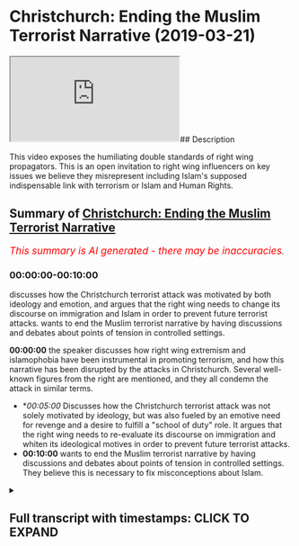 # Christchurch: Ending the Muslim Terrorist Narrative (2019-03-21)

<iframe loading='lazy' allow='autoplay' src='https://www.youtube.com/embed/irdHM1pDfLI'></iframe>## Description

This video exposes the humiliating double standards of right wing propagators. This is an open invitation to right wing influencers on key issues we believe they misrepresent including Islam's supposed indispensable link with terrorism or Islam and Human Rights.

## Summary of [Christchurch: Ending the Muslim Terrorist Narrative](https://www.youtube.com/watch?v=irdHM1pDfLI)


*<span style="color:red; font-size:125%">This summary is AI generated - there may be inaccuracies</span>. [](/)*

### <a onclick="modifyYTiframeseektime('0')">00:00:00-00:10:00</a>

 discusses how the Christchurch terrorist attack was motivated by both ideology and emotion, and argues that the right wing needs to change its discourse on immigration and Islam in order to prevent future terrorist attacks. wants to end the Muslim terrorist narrative by having discussions and debates about points of tension in controlled settings.

**<a onclick="modifyYTiframeseektime('0')">00:00:00</a>**  the speaker discusses how right wing extremism and islamophobia have been instrumental in promoting terrorism, and how this narrative has been disrupted by the attacks in Christchurch. Several well-known figures from the right are mentioned, and they all condemn the attack in similar terms.
* **<a onclick="modifyYTiframeseektime('300')">00:05:00</a>* Discusses how the Christchurch terrorist attack was not solely motivated by ideology, but was also fueled by an emotive need for revenge and a desire to fulfill a "school of duty" role. It argues that the right wing needs to re-evaluate its discourse on immigration and whiten its ideological motives in order to prevent future terrorist attacks.
* **<a onclick="modifyYTiframeseektime('600')">00:10:00</a>** wants to end the Muslim terrorist narrative by having discussions and debates about points of tension in controlled settings. They believe this is necessary to fix misconceptions about Islam.

<details><summary><h2>Full transcript with timestamps: CLICK TO EXPAND</h2></summary>

<a onclick="modifyYTiframeseektime('7')">0:00:07</a> [Music]  
<a onclick="modifyYTiframeseektime('26')">0:00:26</a> [Music]  
<a onclick="modifyYTiframeseektime('46')">0:00:46</a> [Music]  
<a onclick="modifyYTiframeseektime('53')">0:00:53</a> [Music]  
<a onclick="modifyYTiframeseektime('64')">0:01:04</a> [Music]  
<a onclick="modifyYTiframeseektime('70')">0:01:10</a> um  
<a onclick="modifyYTiframeseektime('74')">0:01:14</a> [Music]  
<a onclick="modifyYTiframeseektime('79')">0:01:19</a> he says that we will certainly try you  
<a onclick="modifyYTiframeseektime('83')">0:01:23</a> with something of fear  
<a onclick="modifyYTiframeseektime('87')">0:01:27</a> and hunger and loss of life  
<a onclick="modifyYTiframeseektime('91')">0:01:31</a> and loss of wealth and life human life  
<a onclick="modifyYTiframeseektime('96')">0:01:36</a> and investment so give glad tidings to  
<a onclick="modifyYTiframeseektime('100')">0:01:40</a> those who have  
<a onclick="modifyYTiframeseektime('101')">0:01:41</a> patience the ones who when calamity  
<a onclick="modifyYTiframeseektime('105')">0:01:45</a> befalls them  
<a onclick="modifyYTiframeseektime('106')">0:01:46</a> they say to allah we belong  
<a onclick="modifyYTiframeseektime('109')">0:01:49</a> and to him we shall return those are the  
<a onclick="modifyYTiframeseektime('112')">0:01:52</a> ones  
<a onclick="modifyYTiframeseektime('113')">0:01:53</a> who allah will shower with his blessings  
<a onclick="modifyYTiframeseektime('116')">0:01:56</a> and mercy  
<a onclick="modifyYTiframeseektime('117')">0:01:57</a> and those are the ones who are truly  
<a onclick="modifyYTiframeseektime('119')">0:01:59</a> guided you see  
<a onclick="modifyYTiframeseektime('120')">0:02:00</a> from an islamic perspective death is  
<a onclick="modifyYTiframeseektime('123')">0:02:03</a> where life begins  
<a onclick="modifyYTiframeseektime('125')">0:02:05</a> and from this perspective you could say  
<a onclick="modifyYTiframeseektime('129')">0:02:09</a> that we're an impossible enemy because  
<a onclick="modifyYTiframeseektime('131')">0:02:11</a> the worst thing you can do to a muslim  
<a onclick="modifyYTiframeseektime('133')">0:02:13</a> is kill them but for us  
<a onclick="modifyYTiframeseektime('137')">0:02:17</a> death is the beginning so when it comes  
<a onclick="modifyYTiframeseektime('140')">0:02:20</a> to  
<a onclick="modifyYTiframeseektime('141')">0:02:21</a> those white supremacists who have  
<a onclick="modifyYTiframeseektime('146')">0:02:26</a> taken the lives of those  
<a onclick="modifyYTiframeseektime('149')">0:02:29</a> 49 50 people in christchurch  
<a onclick="modifyYTiframeseektime('152')">0:02:32</a> thinking that they are reading the world  
<a onclick="modifyYTiframeseektime('155')">0:02:35</a> of the invading enemy  
<a onclick="modifyYTiframeseektime('157')">0:02:37</a> to put it in tarrant the the killers the  
<a onclick="modifyYTiframeseektime('160')">0:02:40</a> terrorists words  
<a onclick="modifyYTiframeseektime('164')">0:02:44</a> of the invading enemy what he's actually  
<a onclick="modifyYTiframeseektime('165')">0:02:45</a> doing  
<a onclick="modifyYTiframeseektime('167')">0:02:47</a> is he's hardening the efforts and he's  
<a onclick="modifyYTiframeseektime('170')">0:02:50</a> strengthening the spirit  
<a onclick="modifyYTiframeseektime('172')">0:02:52</a> of muslims all around the world  
<a onclick="modifyYTiframeseektime('176')">0:02:56</a> and here's what you need to understand  
<a onclick="modifyYTiframeseektime('178')">0:02:58</a> that this narrative which has been  
<a onclick="modifyYTiframeseektime('180')">0:03:00</a> promulgated  
<a onclick="modifyYTiframeseektime('181')">0:03:01</a> by right wing extremists who have been  
<a onclick="modifyYTiframeseektime('185')">0:03:05</a> frankly the knowledge  
<a onclick="modifyYTiframeseektime('188')">0:03:08</a> producers for the islamophobic  
<a onclick="modifyYTiframeseektime('193')">0:03:13</a> atmosphere through which and by which  
<a onclick="modifyYTiframeseektime('197')">0:03:17</a> such terroristic minds can develop  
<a onclick="modifyYTiframeseektime('202')">0:03:22</a> those people who've had this discourse  
<a onclick="modifyYTiframeseektime('204')">0:03:24</a> of the peculiar muslim  
<a onclick="modifyYTiframeseektime('206')">0:03:26</a> other abject other that is  
<a onclick="modifyYTiframeseektime('211')">0:03:31</a> distinctively known by his violence  
<a onclick="modifyYTiframeseektime('215')">0:03:35</a> and uniquely understood by his terrorism  
<a onclick="modifyYTiframeseektime('218')">0:03:38</a> that discourse has been destabilized  
<a onclick="modifyYTiframeseektime('223')">0:03:43</a> and it's not just on this occasion we  
<a onclick="modifyYTiframeseektime('225')">0:03:45</a> have to be clear  
<a onclick="modifyYTiframeseektime('226')">0:03:46</a> there was the chapel hill shooting there  
<a onclick="modifyYTiframeseektime('228')">0:03:48</a> was brelvik killing 77 innocents  
<a onclick="modifyYTiframeseektime('230')">0:03:50</a> and now you have this man brendan  
<a onclick="modifyYTiframeseektime('234')">0:03:54</a> tarrant or whatever his name is  
<a onclick="modifyYTiframeseektime('236')">0:03:56</a> killing 50 individuals many of which are  
<a onclick="modifyYTiframeseektime('238')">0:03:58</a> children and he wanted the world to know  
<a onclick="modifyYTiframeseektime('240')">0:04:00</a> about it and he filmed it on social  
<a onclick="modifyYTiframeseektime('242')">0:04:02</a> media  
<a onclick="modifyYTiframeseektime('242')">0:04:02</a> and he called himself a terrorist in his  
<a onclick="modifyYTiframeseektime('244')">0:04:04</a> manifesto there's no running away from  
<a onclick="modifyYTiframeseektime('246')">0:04:06</a> it  
<a onclick="modifyYTiframeseektime('247')">0:04:07</a> he was inspired yes  
<a onclick="modifyYTiframeseektime('250')">0:04:10</a> by his own ideological justification  
<a onclick="modifyYTiframeseektime('254')">0:04:14</a> and there is a continuity here between  
<a onclick="modifyYTiframeseektime('257')">0:04:17</a> right-wing rhetoric  
<a onclick="modifyYTiframeseektime('259')">0:04:19</a> especially ultra-right and alternative  
<a onclick="modifyYTiframeseektime('262')">0:04:22</a> right-wing rhetoric  
<a onclick="modifyYTiframeseektime('263')">0:04:23</a> and his own understanding of the world  
<a onclick="modifyYTiframeseektime('265')">0:04:25</a> especially in relation to  
<a onclick="modifyYTiframeseektime('266')">0:04:26</a> immigration which is why we find a lot  
<a onclick="modifyYTiframeseektime('269')">0:04:29</a> of people  
<a onclick="modifyYTiframeseektime('270')">0:04:30</a> from the right now coming out and  
<a onclick="modifyYTiframeseektime('272')">0:04:32</a> condemning the attack  
<a onclick="modifyYTiframeseektime('274')">0:04:34</a> in reminiscent terms because this of  
<a onclick="modifyYTiframeseektime('277')">0:04:37</a> course reminds us of how muslims  
<a onclick="modifyYTiframeseektime('279')">0:04:39</a> muslim leaders usually come and you know  
<a onclick="modifyYTiframeseektime('281')">0:04:41</a> condemn attacks  
<a onclick="modifyYTiframeseektime('283')">0:04:43</a> and for once in their life they have  
<a onclick="modifyYTiframeseektime('285')">0:04:45</a> been able to introduce nuance  
<a onclick="modifyYTiframeseektime('287')">0:04:47</a> to the discussion i i watched stephen  
<a onclick="modifyYTiframeseektime('290')">0:04:50</a> crowler i watched  
<a onclick="modifyYTiframeseektime('292')">0:04:52</a> um ben shapiro  
<a onclick="modifyYTiframeseektime('295')">0:04:55</a> i watched even katie hopkins and their  
<a onclick="modifyYTiframeseektime('298')">0:04:58</a> responses  
<a onclick="modifyYTiframeseektime('300')">0:05:00</a> seem to indicate that look there's  
<a onclick="modifyYTiframeseektime('302')">0:05:02</a> entanglement of different contributing  
<a onclick="modifyYTiframeseektime('304')">0:05:04</a> factors  
<a onclick="modifyYTiframeseektime('305')">0:05:05</a> all of which shaped this individual one  
<a onclick="modifyYTiframeseektime('307')">0:05:07</a> of which was ideology a lot of them  
<a onclick="modifyYTiframeseektime('309')">0:05:09</a> admit  
<a onclick="modifyYTiframeseektime('310')">0:05:10</a> but it wasn't the only thing the daily  
<a onclick="modifyYTiframeseektime('312')">0:05:12</a> mail goes much further than that  
<a onclick="modifyYTiframeseektime('313')">0:05:13</a> putting a picture of this man calling  
<a onclick="modifyYTiframeseektime('315')">0:05:15</a> the angelic boy  
<a onclick="modifyYTiframeseektime('316')">0:05:16</a> that his father had cancer and so on as  
<a onclick="modifyYTiframeseektime('319')">0:05:19</a> if  
<a onclick="modifyYTiframeseektime('320')">0:05:20</a> look we have to look at this thing from  
<a onclick="modifyYTiframeseektime('323')">0:05:23</a> different angles  
<a onclick="modifyYTiframeseektime('324')">0:05:24</a> but that nuance that they now introduced  
<a onclick="modifyYTiframeseektime('326')">0:05:26</a> in a terroristic discussion  
<a onclick="modifyYTiframeseektime('328')">0:05:28</a> was never introduced from their own  
<a onclick="modifyYTiframeseektime('331')">0:05:31</a> knowledge producers and contributors  
<a onclick="modifyYTiframeseektime('334')">0:05:34</a> when muslim terrorists commit  
<a onclick="modifyYTiframeseektime('336')">0:05:36</a> acts it has to be reduced to a low and  
<a onclick="modifyYTiframeseektime('339')">0:05:39</a> lowest common multiple and many times if  
<a onclick="modifyYTiframeseektime('342')">0:05:42</a> not always has to be islam itself  
<a onclick="modifyYTiframeseektime('345')">0:05:45</a> so why is it the case that it's  
<a onclick="modifyYTiframeseektime('347')">0:05:47</a> inconceivable for the right wing mind  
<a onclick="modifyYTiframeseektime('352')">0:05:52</a> that there's a potentiality within their  
<a onclick="modifyYTiframeseektime('354')">0:05:54</a> own ideological systems  
<a onclick="modifyYTiframeseektime('356')">0:05:56</a> for people to churn out a net  
<a onclick="modifyYTiframeseektime('360')">0:06:00</a> terrorism which emerges on our streets  
<a onclick="modifyYTiframeseektime('362')">0:06:02</a> in our mosques  
<a onclick="modifyYTiframeseektime('364')">0:06:04</a> why is it inconceivable for you to  
<a onclick="modifyYTiframeseektime('365')">0:06:05</a> realize that terrorism can be committed  
<a onclick="modifyYTiframeseektime('367')">0:06:07</a> by secular whites  
<a onclick="modifyYTiframeseektime('369')">0:06:09</a> it's that thesis that you've tried to  
<a onclick="modifyYTiframeseektime('372')">0:06:12</a> superimpose upon the sociological  
<a onclick="modifyYTiframeseektime('374')">0:06:14</a> reality  
<a onclick="modifyYTiframeseektime('374')">0:06:14</a> which has now become untenable  
<a onclick="modifyYTiframeseektime('378')">0:06:18</a> it's that discourse that you have tried  
<a onclick="modifyYTiframeseektime('380')">0:06:20</a> to iterate and reiterate  
<a onclick="modifyYTiframeseektime('382')">0:06:22</a> into public spheres and through your  
<a onclick="modifyYTiframeseektime('384')">0:06:24</a> platforms which has been totally  
<a onclick="modifyYTiframeseektime('387')">0:06:27</a> destabilized now there's no more media  
<a onclick="modifyYTiframeseektime('390')">0:06:30</a> com  
<a onclick="modifyYTiframeseektime('390')">0:06:30</a> covering up the man himself wanted to be  
<a onclick="modifyYTiframeseektime('393')">0:06:33</a> known  
<a onclick="modifyYTiframeseektime('394')">0:06:34</a> and now they're trying to censor his  
<a onclick="modifyYTiframeseektime('397')">0:06:37</a> name  
<a onclick="modifyYTiframeseektime('398')">0:06:38</a> and censor his material with the  
<a onclick="modifyYTiframeseektime('400')">0:06:40</a> pretense by the way this is a pretense  
<a onclick="modifyYTiframeseektime('402')">0:06:42</a> of yes we don't want to give him  
<a onclick="modifyYTiframeseektime('405')">0:06:45</a> notoriety  
<a onclick="modifyYTiframeseektime('407')">0:06:47</a> no that's a pretense the reason why you  
<a onclick="modifyYTiframeseektime('408')">0:06:48</a> want to censor his name and you want to  
<a onclick="modifyYTiframeseektime('410')">0:06:50</a> censor his actions  
<a onclick="modifyYTiframeseektime('411')">0:06:51</a> is because you don't want us to  
<a onclick="modifyYTiframeseektime('412')">0:06:52</a> reference him that you know this is an  
<a onclick="modifyYTiframeseektime('414')">0:06:54</a> entry point for academics  
<a onclick="modifyYTiframeseektime('416')">0:06:56</a> you know there's an entry point for  
<a onclick="modifyYTiframeseektime('417')">0:06:57</a> people to criticize and reference this  
<a onclick="modifyYTiframeseektime('420')">0:07:00</a> as a white supremacist which was  
<a onclick="modifyYTiframeseektime('423')">0:07:03</a> inspired by a right-wing terrorist as a  
<a onclick="modifyYTiframeseektime('425')">0:07:05</a> terrorist  
<a onclick="modifyYTiframeseektime('427')">0:07:07</a> and now the body of work of right-wing  
<a onclick="modifyYTiframeseektime('429')">0:07:09</a> terrorists is starting to become  
<a onclick="modifyYTiframeseektime('430')">0:07:10</a> self-evident so much so  
<a onclick="modifyYTiframeseektime('432')">0:07:12</a> that it's become impossible for  
<a onclick="modifyYTiframeseektime('434')">0:07:14</a> politicians and  
<a onclick="modifyYTiframeseektime('436')">0:07:16</a> other elites to ignore it and at this  
<a onclick="modifyYTiframeseektime('439')">0:07:19</a> point it's important for us to say  
<a onclick="modifyYTiframeseektime('441')">0:07:21</a> we do actually we actually do appreciate  
<a onclick="modifyYTiframeseektime('443')">0:07:23</a> all the support  
<a onclick="modifyYTiframeseektime('445')">0:07:25</a> with all the anger that we have  
<a onclick="modifyYTiframeseektime('449')">0:07:29</a> that there has been community  
<a onclick="modifyYTiframeseektime('451')">0:07:31</a> togetherness  
<a onclick="modifyYTiframeseektime('452')">0:07:32</a> and support from all different aspects  
<a onclick="modifyYTiframeseektime('455')">0:07:35</a> uh all different parts of society  
<a onclick="modifyYTiframeseektime('457')">0:07:37</a> and we thank non-muslim society  
<a onclick="modifyYTiframeseektime('459')">0:07:39</a> communities  
<a onclick="modifyYTiframeseektime('460')">0:07:40</a> for showing us your support  
<a onclick="modifyYTiframeseektime('463')">0:07:43</a> we also would like to show you our  
<a onclick="modifyYTiframeseektime('466')">0:07:46</a> gratitude for that  
<a onclick="modifyYTiframeseektime('468')">0:07:48</a> this is exactly what we need to do we  
<a onclick="modifyYTiframeseektime('470')">0:07:50</a> need to realize that they  
<a onclick="modifyYTiframeseektime('472')">0:07:52</a> there are people of different  
<a onclick="modifyYTiframeseektime('474')">0:07:54</a> dispositions ideological religious or  
<a onclick="modifyYTiframeseektime('476')">0:07:56</a> otherwise  
<a onclick="modifyYTiframeseektime('477')">0:07:57</a> that are capable of these monstrous  
<a onclick="modifyYTiframeseektime('480')">0:08:00</a> terroristic acts  
<a onclick="modifyYTiframeseektime('483')">0:08:03</a> and that the mo the main motivating  
<a onclick="modifyYTiframeseektime('487')">0:08:07</a> factor  
<a onclick="modifyYTiframeseektime('488')">0:08:08</a> for those individuals is usually the  
<a onclick="modifyYTiframeseektime('490')">0:08:10</a> same it's an emotive one rather than an  
<a onclick="modifyYTiframeseektime('493')">0:08:13</a> intellectual one  
<a onclick="modifyYTiframeseektime('494')">0:08:14</a> where they they see themselves living in  
<a onclick="modifyYTiframeseektime('498')">0:08:18</a> a state of perpetual war and conflict  
<a onclick="modifyYTiframeseektime('500')">0:08:20</a> and they want to enact their school of  
<a onclick="modifyYTiframeseektime('502')">0:08:22</a> duty style  
<a onclick="modifyYTiframeseektime('504')">0:08:24</a> role where they themselves are becoming  
<a onclick="modifyYTiframeseektime('508')">0:08:28</a> the main protagonist  
<a onclick="modifyYTiframeseektime('511')">0:08:31</a> and getting rid of the enemies  
<a onclick="modifyYTiframeseektime('515')">0:08:35</a> and of course one thing runs almost  
<a onclick="modifyYTiframeseektime('518')">0:08:38</a> consistently throughout all of these  
<a onclick="modifyYTiframeseektime('520')">0:08:40</a> themes  
<a onclick="modifyYTiframeseektime('521')">0:08:41</a> which is that there is an element of  
<a onclick="modifyYTiframeseektime('523')">0:08:43</a> ideological justification  
<a onclick="modifyYTiframeseektime('525')">0:08:45</a> whether it be from those terrorists from  
<a onclick="modifyYTiframeseektime('528')">0:08:48</a> our side  
<a onclick="modifyYTiframeseektime('529')">0:08:49</a> or those from from the right-wing side  
<a onclick="modifyYTiframeseektime('534')">0:08:54</a> and that justification and knows what  
<a onclick="modifyYTiframeseektime('536')">0:08:56</a> otherwise nullifies  
<a onclick="modifyYTiframeseektime('538')">0:08:58</a> the the principle of non-combatant  
<a onclick="modifyYTiframeseektime('542')">0:09:02</a> immunity  
<a onclick="modifyYTiframeseektime('545')">0:09:05</a> it nullifies the principle of  
<a onclick="modifyYTiframeseektime('547')">0:09:07</a> non-combatant immunity but that is not  
<a onclick="modifyYTiframeseektime('549')">0:09:09</a> particular to islam  
<a onclick="modifyYTiframeseektime('551')">0:09:11</a> and it's not particular to muslims so  
<a onclick="modifyYTiframeseektime('553')">0:09:13</a> the narrative  
<a onclick="modifyYTiframeseektime('555')">0:09:15</a> is now being forcibly changed by virtue  
<a onclick="modifyYTiframeseektime('558')">0:09:18</a> of the fact  
<a onclick="modifyYTiframeseektime('559')">0:09:19</a> that we live in a hyper globalized world  
<a onclick="modifyYTiframeseektime('561')">0:09:21</a> and events cannot be  
<a onclick="modifyYTiframeseektime('564')">0:09:24</a> disguised or otherwise camouflaged  
<a onclick="modifyYTiframeseektime('567')">0:09:27</a> anymore  
<a onclick="modifyYTiframeseektime('569')">0:09:29</a> social media is overtaking the media  
<a onclick="modifyYTiframeseektime('572')">0:09:32</a> this man himself  
<a onclick="modifyYTiframeseektime('573')">0:09:33</a> wanted people to know he was a terrorist  
<a onclick="modifyYTiframeseektime('576')">0:09:36</a> no matter what the media says  
<a onclick="modifyYTiframeseektime('578')">0:09:38</a> this information is freely available to  
<a onclick="modifyYTiframeseektime('580')">0:09:40</a> us and it can never be reversed  
<a onclick="modifyYTiframeseektime('583')">0:09:43</a> so the right wing needs to come to terms  
<a onclick="modifyYTiframeseektime('585')">0:09:45</a> with itself  
<a onclick="modifyYTiframeseektime('587')">0:09:47</a> it's immigration rhetoric kicking these  
<a onclick="modifyYTiframeseektime('590')">0:09:50</a> people out and  
<a onclick="modifyYTiframeseektime('591')">0:09:51</a> re-whitening the discourse that all  
<a onclick="modifyYTiframeseektime('593')">0:09:53</a> needs to be reassessed  
<a onclick="modifyYTiframeseektime('594')">0:09:54</a> because it it provides fertile grounds  
<a onclick="modifyYTiframeseektime('599')">0:09:59</a> for the kind of terroristic actions that  
<a onclick="modifyYTiframeseektime('602')">0:10:02</a> we see  
<a onclick="modifyYTiframeseektime('603')">0:10:03</a> or have seen in christ's church  
<a onclick="modifyYTiframeseektime('607')">0:10:07</a> i want to end this this  
<a onclick="modifyYTiframeseektime('611')">0:10:11</a> video by saying something very important  
<a onclick="modifyYTiframeseektime('614')">0:10:14</a> which is the following  
<a onclick="modifyYTiframeseektime('618')">0:10:18</a> it's high time that we have discussions  
<a onclick="modifyYTiframeseektime('621')">0:10:21</a> and debates  
<a onclick="modifyYTiframeseektime('623')">0:10:23</a> that the muslim traditionalist muslim  
<a onclick="modifyYTiframeseektime('625')">0:10:25</a> community especially  
<a onclick="modifyYTiframeseektime('626')">0:10:26</a> those who adhere to classical jews  
<a onclick="modifyYTiframeseektime('629')">0:10:29</a> prudential understanding of islam and  
<a onclick="modifyYTiframeseektime('632')">0:10:32</a> right-wing advocates  
<a onclick="modifyYTiframeseektime('636')">0:10:36</a> that we have discussions and debates on  
<a onclick="modifyYTiframeseektime('638')">0:10:38</a> points of tension  
<a onclick="modifyYTiframeseektime('639')">0:10:39</a> in controlled settings such that  
<a onclick="modifyYTiframeseektime('643')">0:10:43</a> misconceptions can be corrected why is  
<a onclick="modifyYTiframeseektime('645')">0:10:45</a> it the case that i always find myself  
<a onclick="modifyYTiframeseektime('647')">0:10:47</a> telling people that look islam doesn't  
<a onclick="modifyYTiframeseektime('649')">0:10:49</a> tell people to go and kill  
<a onclick="modifyYTiframeseektime('651')">0:10:51</a> innocents now in chapter 60 verse 8  
<a onclick="modifyYTiframeseektime('653')">0:10:53</a> chapter 5 verse 32  
<a onclick="modifyYTiframeseektime('655')">0:10:55</a> and the prophet you know killing one  
<a onclick="modifyYTiframeseektime('657')">0:10:57</a> person is like killing the whole of  
<a onclick="modifyYTiframeseektime('658')">0:10:58</a> humanity the prophet told us not to kill  
<a onclick="modifyYTiframeseektime('660')">0:11:00</a> women and children so on why do i always  
<a onclick="modifyYTiframeseektime('662')">0:11:02</a> have to repeat myself and then be told  
<a onclick="modifyYTiframeseektime('664')">0:11:04</a> that i'm lying  
<a onclick="modifyYTiframeseektime('665')">0:11:05</a> that actually this is not what you  
<a onclick="modifyYTiframeseektime('666')">0:11:06</a> believe or that it is not  
<a onclick="modifyYTiframeseektime('669')">0:11:09</a> what you ought to believe if you're a  
<a onclick="modifyYTiframeseektime('670')">0:11:10</a> classical traditionalist muslim don't  
<a onclick="modifyYTiframeseektime('672')">0:11:12</a> tell me what  
<a onclick="modifyYTiframeseektime('673')">0:11:13</a> i should believe i know my scripture is  
<a onclick="modifyYTiframeseektime('675')">0:11:15</a> more than the right wing  
<a onclick="modifyYTiframeseektime('677')">0:11:17</a> english speaking and no other language  
<a onclick="modifyYTiframeseektime('682')">0:11:22</a> person who's telling me why i should  
<a onclick="modifyYTiframeseektime('683')">0:11:23</a> read i should believe  
<a onclick="modifyYTiframeseektime('685')">0:11:25</a> don't tell me what i should believe i  
<a onclick="modifyYTiframeseektime('686')">0:11:26</a> know what we should believe so let's  
<a onclick="modifyYTiframeseektime('688')">0:11:28</a> have these discussions we need to fix  
<a onclick="modifyYTiframeseektime('690')">0:11:30</a> these misconceptions  
<a onclick="modifyYTiframeseektime('691')">0:11:31</a> someone like ben shapiro someone like  
<a onclick="modifyYTiframeseektime('694')">0:11:34</a> milo  
<a onclick="modifyYTiframeseektime('696')">0:11:36</a> someone like jordan peterson this is an  
<a onclick="modifyYTiframeseektime('699')">0:11:39</a> open  
<a onclick="modifyYTiframeseektime('700')">0:11:40</a> invitation i'm not going to call it an  
<a onclick="modifyYTiframeseektime('701')">0:11:41</a> open challenge this is an open  
<a onclick="modifyYTiframeseektime('703')">0:11:43</a> invitation  
<a onclick="modifyYTiframeseektime('704')">0:11:44</a> for a dialogue and discussion  
<a onclick="modifyYTiframeseektime('709')">0:11:49</a> where we have equal time to talk and ask  
<a onclick="modifyYTiframeseektime('711')">0:11:51</a> questions from each other  
<a onclick="modifyYTiframeseektime('712')">0:11:52</a> and where we can probe each other  
<a onclick="modifyYTiframeseektime('716')">0:11:56</a> i think this is necessary and i think it  
<a onclick="modifyYTiframeseektime('718')">0:11:58</a> will solve a lot of societal problems  
<a onclick="modifyYTiframeseektime('721')">0:12:01</a> but in regards to what we should do for  
<a onclick="modifyYTiframeseektime('723')">0:12:03</a> the people of christchurch  
<a onclick="modifyYTiframeseektime('725')">0:12:05</a> we should make dua for them as the  
<a onclick="modifyYTiframeseektime('726')">0:12:06</a> muslims we have to mix application for  
<a onclick="modifyYTiframeseektime('728')">0:12:08</a> them  
<a onclick="modifyYTiframeseektime('729')">0:12:09</a> and realize that the prophet muhammad  
<a onclick="modifyYTiframeseektime('732')">0:12:12</a> i'm going to end with this the prophet  
<a onclick="modifyYTiframeseektime('733')">0:12:13</a> says something beautiful and this is in  
<a onclick="modifyYTiframeseektime('735')">0:12:15</a> hadith  
<a onclick="modifyYTiframeseektime('737')">0:12:17</a> he says whoever is killed  
<a onclick="modifyYTiframeseektime('740')">0:12:20</a> protecting their wealth he is a shaheed  
<a onclick="modifyYTiframeseektime('745')">0:12:25</a> whoever is killed protecting their blood  
<a onclick="modifyYTiframeseektime('748')">0:12:28</a> i.e themselves  
<a onclick="modifyYTiframeseektime('749')">0:12:29</a> then he's a shaheed do not leave  
<a onclick="modifyYTiframeseektime('751')">0:12:31</a> protecting their families  
<a onclick="modifyYTiframeseektime('753')">0:12:33</a> he's a martyr he's a mata he's a mata  
<a onclick="modifyYTiframeseektime('756')">0:12:36</a> so we believe that these individuals are  
<a onclick="modifyYTiframeseektime('758')">0:12:38</a> martyrs there's no doubt about that  
<a onclick="modifyYTiframeseektime('762')">0:12:42</a> and even we should ask allah subhanahu  
<a onclick="modifyYTiframeseektime('764')">0:12:44</a> wa ta'ala to give them the high stations  
<a onclick="modifyYTiframeseektime('766')">0:12:46</a> of jannah  
<a onclick="modifyYTiframeseektime('767')">0:12:47</a> and to make us with them and i'll leave  
<a onclick="modifyYTiframeseektime('769')">0:12:49</a> with that salaam alaikum  
<a onclick="modifyYTiframeseektime('771')">0:12:51</a> s  
</details>
